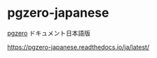 # pgzero-japanese
[pgzero](https://github.com/lordmauve/pgzero) ドキュメント日本語版

https://pgzero-japanese.readthedocs.io/ja/latest/
